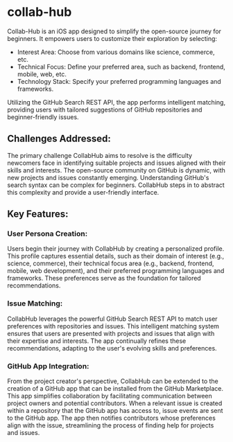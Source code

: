 # collab-hub
Collab-Hub is an iOS app designed to simplify the open-source journey for beginners. It empowers users to customize their exploration by selecting:
- Interest Area: Choose from various domains like science, commerce, etc.
- Technical Focus: Define your preferred area, such as backend, frontend, mobile, web, etc.
- Technology Stack: Specify your preferred programming languages and frameworks.
  
Utilizing the GitHub Search REST API, the app performs intelligent matching, providing users with tailored suggestions of GitHub repositories and beginner-friendly issues. 

## Challenges Addressed:
The primary challenge CollabHub aims to resolve is the difficulty newcomers face in identifying suitable projects and issues aligned with their skills and interests. The open-source community on GitHub is dynamic, with new projects and issues constantly emerging. Understanding GitHub's search syntax can be complex for beginners. CollabHub steps in to abstract this complexity and provide a user-friendly interface.

## Key Features:
### User Persona Creation:
Users begin their journey with CollabHub by creating a personalized profile. This profile captures essential details, such as their domain of interest (e.g., science, commerce), their technical focus area (e.g., backend, frontend, mobile, web development), and their preferred programming languages and frameworks. These preferences serve as the foundation for tailored recommendations.

### Issue Matching:
CollabHub leverages the powerful GitHub Search REST API to match user preferences with repositories and issues. This intelligent matching system ensures that users are presented with projects and issues that align with their expertise and interests. The app continually refines these recommendations, adapting to the user's evolving skills and preferences.

### GitHub App Integration:
From the project creator's perspective, CollabHub can be extended to the creation of a GitHub app that can be installed from the GitHub Marketplace. This app simplifies collaboration by facilitating communication between project owners and potential contributors. When a relevant issue is created within a repository that the GitHub app has access to, issue events are sent to the GitHub app. The app then notifies contributors whose preferences align with the issue, streamlining the process of finding help for projects and issues.

